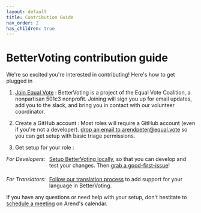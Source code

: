 ```yaml
---
layout: default
title: Contribution Guide
nav_order: 2
has_children: true
---
```


# BetterVoting contribution guide

We're so excited you're interested in contributing! Here's how to get plugged in

1. [Join Equal Vote](https://equal.vote/join) : BetterVoting is a project of the Equal Vote Coalition, a nonpartisan 501c3 nonprofit. Joining will sign you up for email updates, add you to the slack, and bring you in contact with our volunteer coordinator. 

1. Create a GitHub account : Most roles will require a GitHub account (even if you're not a developer). [drop an email to arendpeter@equal.vote](mailto:arendpeter@equal.vote?subject=Triage%20Permissions%20Request&body=Hi%20there!%20Please%20add%20triage%20permissions%20for%20INSERT_GITHUB_USER_NAME.) so you can get setup with basic triage permissions.

1. Get setup for your role : 

<div style="display: grid; column-gap: 10px; row-gap: 20px; grid-template-rows: 1fr 1fr; grid-template-columns: max-content 1fr">
    <div><i>For Developers:</i></div>
    <div>
        <a href="1_local_setup.html">Setup BetterVoting locally</a>, so that you can develop and test your changes. Then <a href="https://github.com/Equal-Vote/star-server/issues?q=is%3Aissue%20state%3Aopen%20label%3A%22good%20first%20issue%22">grab a good-first-issue</a>!
    </div>
    <div><i>For Translators:</i></div>
    <div><a href="5_adding_translations.html">Follow our translation process</a> to add support for your language in BetterVoting.</div>
</div>

If you have any questions or need help with your setup, don't hestitate to [schedule a meeting](https://starvoting.org/meeting) on Arend's calendar.
